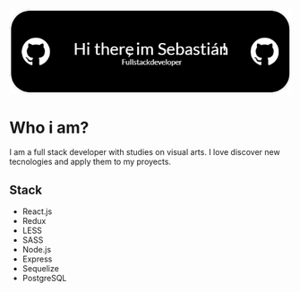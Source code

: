 ![Header](./assets/github-header-image.png)

# Who i am?

I am a full stack developer with studies on visual arts.
I love discover new tecnologies and apply them to my proyects. 



## Stack

- React.js
- Redux
- LESS
- SASS
- Node.js
- Express
- Sequelize
- PostgreSQL
